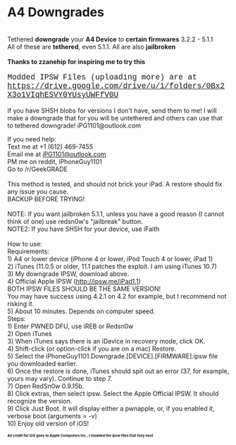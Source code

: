 <h1>A4 Downgrades</h1>
<br />
Tethered <b>downgrade</b> your <b>A4 Device</b> to <b>certain firmwares</b> 3.2.2 - 5.1.1<br />
All of these are <b>tethered</b>, even 5.1.1. All are also <b>jailbroken</b><br /><br/>
 <b>Thanks to zzanehip for inspiring me to try this</b><br/><br/>
 <b style='font: 125% Courier'>Modded IPSW Files (uploading more) are at <a href='https://drive.google.com/drive/u/1/folders/0Bx2X3o1VIqhESVY0YUsyUWFfV0U'>https://drive.google.com/drive/u/1/folders/0Bx2X3o1VIqhESVY0YUsyUWFfV0U</a></b><br/><br/>
 If you have SHSH blobs for versions I don't have, send them to me! I will make a downgrade that for you will be untethered and others can use that to tethered downgrade! iPG1101@outlook.com
 
 If you need help:<br />
    Text me at +1 (612) 469-7455<br />
    Email me at iPG1101@outlook.com<br />
    PM me on reddit, iPhoneGuy1101<br />
    Go to /r/GeekGRADE<br />
 <br />
 This method is tested, and should not brick your iPad. A restore should fix any issue you cause.<br />
 BACKUP BEFORE TRYING!<br />
 <br />
 NOTE: If you want jailbroken 5.1.1, unless you have a good reason (I cannot think of one) use redsn0w's "jailbreak" button.<br />
 NOTE2: If you have SHSH for your device, use iFaith<br />
 <br />
How to use:<br />
  Requirements:<br />
       1) A4 or lower device (iPhone 4 or lower, iPod Touch 4 or lower, iPad 1)<br />
       2) iTunes (11.0.5 or older, 11.1 patches the exploit. I am using iTunes 10.7)<br />
       3) My downgrade IPSW, download above.<br />
       4) Official Apple IPSW (http://ipsw.me/iPad1,1)<br />
          BOTH IPSW FILES SHOULD BE THE SAME VERSION!<br />
          You may have success using 4.2.1 on 4.2 for example, but I recommend not risking it.<br />
       5) About 10 minutes. Depends on computer speed.<br />
  Steps:<br />
       1) Enter PWNED DFU, use iREB or Redsn0w<br />
       2) Open iTunes<br />
       3) When iTunes says there is an iDevice in recovery mode, click OK.<br />
       4) Shift-click (or option-click if you are on a mac) Restore.<br />
       5) Select the iPhoneGuy1101.Downgrade.[DEVICE].[FIRMWARE].ipsw file you downloaded earlier.<br />
       6) Once the restore is done, iTunes should spit out an error (37, for example, yours may vary). Continue to step 7.<br />
       7) Open RedSn0w 0.9.15b.<br />
       8) Click extras, then select ipsw. Select the Apple Official IPSW. It should recognize the version.<br />
       9) Click Just Boot. It will display either a pwnapple, or, if you enabled it, verbose boot (arguments = -v)<br />
       10) Enjoy old version of iOS!<br />

<b style='font-size: 8px'>All credit for iOS goes to Apple Computers Inc., I modded the ipsw files that they host</b>
